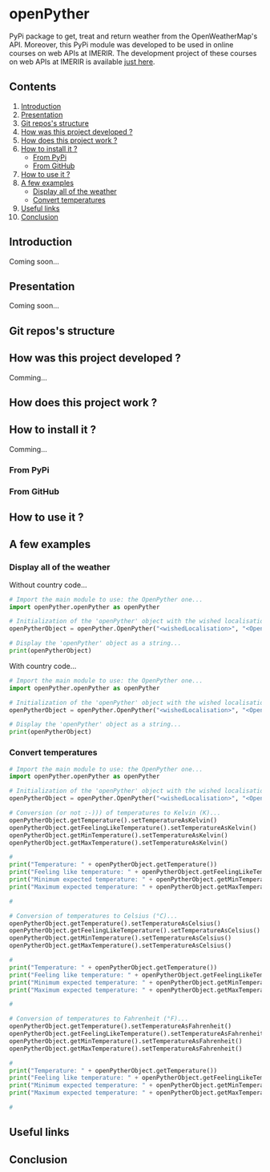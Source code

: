 # openPyther

PyPi package to get, treat and return weather from the OpenWeatherMap's API. Moreover, this PyPi module was developed to be used in online courses on web APIs at IMERIR. The development project of these courses on web APIs at IMERIR is available [just here](https://drive.google.com/drive/folders/1Nh4dJBdg9SIK2r5x4EAXutfiqcqyoLm8).

## Contents

1. [Introduction](#introduction)
2. [Presentation](#presentation)
3. [Git repos's structure](#repos_s_structure)
4. [How was this project developed ?](#how_was_this_project_developed)
5. [How does this project work ?](#how_does_this_project_work)
6. [How to install it ?](#how_to_install_it)
    * [From PyPi](#from_pypi)
    * [From GitHub](#from_github)
7. [How to use it ?](#how_to_use_it)
8. [A few examples](#a_few_examples)
    * [Display all of the weather](#display_all_of_the_weather)
    * [Convert temperatures](#convert_temperatures)
10. [Useful links](#useful_links)
11. [Conclusion](#conclusion)

<a name="introduction"></a>
## Introduction

Coming soon...

<a name="presentation"></a>
## Presentation

Coming soon...

<a name="repos_s_structure"></a>
## Git repos's structure

<a name="how_was_this_project_developed"></a>
## How was this project developed ?

Comming...

<a name="how_does_this_project_work"></a>
## How does this project work ?

<a name="how_to_install_it"></a>
## How to install it ?

Comming...

<a name="from_pypi"></a>
### From PyPi

<a name="from_github"></a>
### From GitHub

<a name="how_to_use_it"></a>
## How to use it ?

<a name="a_few_examples"></a>
## A few examples

<a name="display_all_of_the_weather"></a>
### Display all of the weather

Without country code...
```python
# Import the main module to use: the OpenPyther one...
import openPyther.openPyther as openPyther

# Initialization of the 'openPyther' object with the wished localisation and the OpenWeather API key as parameters of the constructor...
openPytherObject = openPyther.OpenPyther("<wishedLocalisation>", "<OpenWeather API Key>")

# Display the 'openPyther' object as a string...
print(openPytherObject)
```

With country code...
```python
# Import the main module to use: the OpenPyther one...
import openPyther.openPyther as openPyther

# Initialization of the 'openPyther' object with the wished localisation, the OpenWeather API key and the wished country code as parameters of the constructor...
openPytherObject = openPyther.OpenPyther("<wishedLocalisation>", "<OpenWeather API Key>", "<wishedCountryCode>")

# Display the 'openPyther' object as a string...
print(openPytherObject)
```

<a name="convert_temperatures"></a>
### Convert temperatures

```python
# Import the main module to use: the OpenPyther one...
import openPyther.openPyther as openPyther

# Initialization of the 'openPyther' object with the wished localisation, the OpenWeather API key and the wished country code as parameters of the constructor...
openPytherObject = openPyther.OpenPyther("<wishedLocalisation>", "<OpenWeather API Key>", "<wishedCountryCode>")

# Conversion (or not :-))) of temperatures to Kelvin (K)...
openPytherObject.getTemperature().setTemperatureAsKelvin()
openPytherObject.getFeelingLikeTemperature().setTemperatureAsKelvin()
openPytherObject.getMinTemperature().setTemperatureAsKelvin()
openPytherObject.getMaxTemperature().setTemperatureAsKelvin()

#
print("Temperature: " + openPytherObject.getTemperature())
print("Feeling like temperature: " + openPytherObject.getFeelingLikeTemperature())
print("Minimum expected temperature: " + openPytherObject.getMinTemperature())
print("Maximum expected temperature: " + openPytherObject.getMaxTemperature())

#

# Conversion of temperatures to Celsius (°C)...
openPytherObject.getTemperature().setTemperatureAsCelsius()
openPytherObject.getFeelingLikeTemperature().setTemperatureAsCelsius()
openPytherObject.getMinTemperature().setTemperatureAsCelsius()
openPytherObject.getMaxTemperature().setTemperatureAsCelsius()

#
print("Temperature: " + openPytherObject.getTemperature())
print("Feeling like temperature: " + openPytherObject.getFeelingLikeTemperature())
print("Minimum expected temperature: " + openPytherObject.getMinTemperature())
print("Maximum expected temperature: " + openPytherObject.getMaxTemperature())

#

# Conversion of temperatures to Fahrenheit (°F)...
openPytherObject.getTemperature().setTemperatureAsFahrenheit()
openPytherObject.getFeelingLikeTemperature().setTemperatureAsFahrenheit()
openPytherObject.getMinTemperature().setTemperatureAsFahrenheit()
openPytherObject.getMaxTemperature().setTemperatureAsFahrenheit()

#
print("Temperature: " + openPytherObject.getTemperature())
print("Feeling like temperature: " + openPytherObject.getFeelingLikeTemperature())
print("Minimum expected temperature: " + openPytherObject.getMinTemperature())
print("Maximum expected temperature: " + openPytherObject.getMaxTemperature())

#


```

<a name="useful_links"></a>
## Useful links

<a name="conclusion"></a>
## Conclusion
